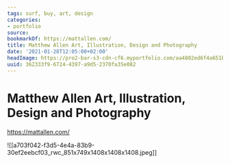 ```yaml
---
tags: surf, buy, art, design
categories:
- portfolio
source:
bookmarkOf: https://mattallen.com/
title: Matthew Allen Art, Illustration, Design and Photography
date: '2021-01-28T12:05:00+02:00'
headImage: https://pro2-bar-s3-cdn-cf6.myportfolio.com/aa4802ed6f4a651b7f542430947451fb/a703f042-f3d5-4e4a-83b9-30ef2eebcf03_rwc_851x749x1408x1408x1408.jpg?h=45a225e56c5479c426bfdb49a25a4ee6
uuid: 362333f9-6724-4397-a9d5-2370fa35e082
---
```


# Matthew Allen Art, Illustration, Design and Photography
https://mattallen.com/

![[a703f042-f3d5-4e4a-83b9-30ef2eebcf03_rwc_851x749x1408x1408x1408.jpeg]]

